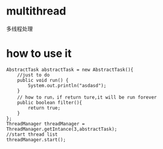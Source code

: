 # multithread
多线程处理
# how to use it
<pre><code>AbstractTask abstractTask = new AbstractTask(){
    //just to do
    public void run() {
        System.out.println("asdasd");
    }
    // how to run，if return ture,it will be run forever
    public boolean filter(){
        return true;
    }
};
ThreadManager threadManager = ThreadManager.getIntance(3,abstractTask);
//start thread list
threadManager.start();</code></pre>
